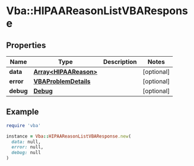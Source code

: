 # Vba::HIPAAReasonListVBAResponse

## Properties

| Name | Type | Description | Notes |
| ---- | ---- | ----------- | ----- |
| **data** | [**Array&lt;HIPAAReason&gt;**](HIPAAReason.md) |  | [optional] |
| **error** | [**VBAProblemDetails**](VBAProblemDetails.md) |  | [optional] |
| **debug** | [**Debug**](Debug.md) |  | [optional] |

## Example

```ruby
require 'vba'

instance = Vba::HIPAAReasonListVBAResponse.new(
  data: null,
  error: null,
  debug: null
)
```

